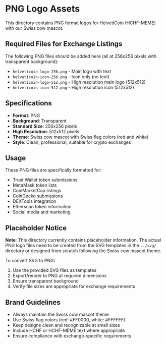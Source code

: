 # PNG Logo Assets

This directory contains PNG format logos for HelvetiCoin (HCHF-MEME) with our Swiss cow mascot.

## Required Files for Exchange Listings

The following PNG files should be added here (all at 256x256 pixels with transparent background):

- `helveticoin-logo-256.png` - Main logo with text
- `helveticoin-icon-256.png` - Icon only (no text) 
- `helveticoin-logo-512.png` - High resolution main logo (512x512)
- `helveticoin-icon-512.png` - High resolution icon (512x512)

## Specifications

- **Format**: PNG
- **Background**: Transparent
- **Standard Size**: 256x256 pixels
- **High Resolution**: 512x512 pixels
- **Theme**: Swiss cow mascot with Swiss flag colors (red and white)
- **Style**: Clean, professional, suitable for crypto exchanges

## Usage

These PNG files are specifically formatted for:

- Trust Wallet token submissions
- MetaMask token lists
- CoinMarketCap listings
- CoinGecko submissions
- DEXTools integration
- Etherscan token information
- Social media and marketing

## Placeholder Notice

**Note**: This directory currently contains placeholder information. The actual PNG logo files need to be created from the SVG templates in the `../svg/` directory or designed from scratch following the Swiss cow mascot theme.

To convert SVG to PNG:
1. Use the provided SVG files as templates
2. Export/render to PNG at required dimensions
3. Ensure transparent background
4. Verify file sizes are appropriate for exchange requirements

## Brand Guidelines

- Always maintain the Swiss cow mascot theme
- Use Swiss flag colors (red: #FF0000, white: #FFFFFF)
- Keep designs clean and recognizable at small sizes
- Include HCHF or HCHF-MEME text where appropriate
- Ensure compliance with exchange-specific requirements